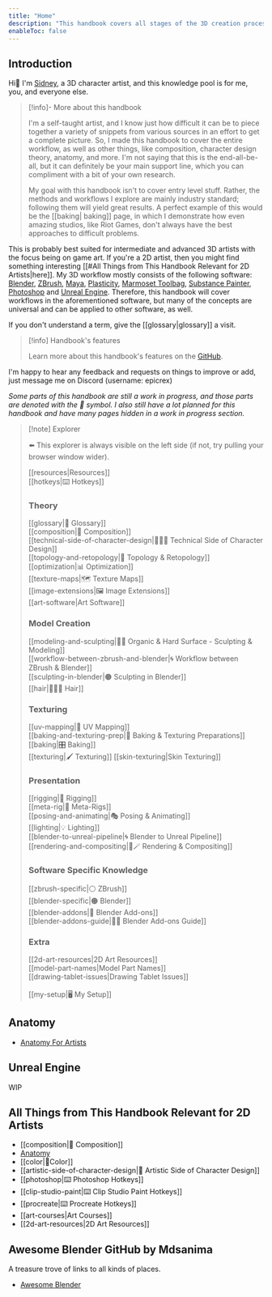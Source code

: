 ```yaml
---
title: "Home"
description: "This handbook covers all stages of the 3D creation process, as well as the theory side of things. Helpful for 2D artists as well."
enableToc: false
---
```

## Introduction
Hi👋 I'm [Sidney](https://github.com/sidney-eliot), a 3D character artist, and this knowledge pool is for me, you, and everyone else.


> [!info]- More about this handbook
>
> I'm a self-taught artist, and I know just how difficult it can be to piece together a variety of snippets from various sources in an effort to get a complete picture. So, I made this handbook to cover the entire workflow, as well as other things, like composition, character design theory, anatomy, and more. I'm not saying that this is the end-all-be-all, but it can definitely be your main support line, which you can compliment with a bit of your own research.
> 
> My goal with this handbook isn't to cover entry level stuff. Rather, the methods and workflows I explore are mainly industry standard; following them will yield great results. A perfect example of this would be the [[baking| baking]] page, in which I demonstrate how even amazing studios, like Riot Games, don't always have the best approaches to difficult problems.

This is probably best suited for intermediate and advanced 3D artists with the focus being on game art. If you're a 2D artist, then you might find something interesting [[#All Things from This Handbook Relevant for 2D Artists|here]]. My 3D workflow mostly consists of the following software: [Blender](https://www.blender.org/features/), [ZBrush](https://pixologic.com/), [Maya](https://www.autodesk.com/products/maya), [Plasticity](https://www.plasticity.xyz/), [Marmoset Toolbag](https://marmoset.co/toolbag/), [Substance Painter](https://www.adobe.com/products/substance3d-painter.html), [Photoshop](https://www.adobe.com/products/photoshop.html) and [Unreal Engine](https://www.unrealengine.com/en-US/features). Therefore, this handbook will cover workflows in the aforementioned software, but many of the concepts are universal and can be applied to other software, as well.

If you don't understand a term, give the [[glossary|glossary]] a visit.

> [!info] Handbook's features
> 
>Learn more about this handbook's features on the [GitHub](https://github.com/sidney-eliot/3d-artists-handbook).

I'm happy to hear any feedback and requests on things to improve or add, just message me on Discord (username: epicrex)

_Some parts of this handbook are still a work in progress, and those parts are denoted with the 🚧 symbol. I also still have a lot planned for this handbook and have many pages hidden in a work in progress section._

> [!note] Explorer
> 
>⬅️ This explorer is always visible on the left side (if not, try pulling your browser window wider).
> 
>[[resources|Resources]]<br>
>[[hotkeys|⌨️ Hotkeys]]
>### Theory
>[[glossary|📑 Glossary]]<br>
>[[composition|🌆 Composition]]<br>
>[[technical-side-of-character-design|👩🏽‍💻 Technical Side of Character Design]]<br>
>[[topology-and-retopology|📐 Topology & Retopology]]<br>
>[[optimization|📊 Optimization]]<br>
>[[texture-maps|🗺️ Texture Maps]]<br>
>[[image-extensions|🖼️ Image Extensions]]<br>
>[[art-software|Art Software]]
> 
> ### Model Creation
>[[modeling-and-sculpting|🧊🗿 Organic & Hard Surface - Sculpting & Modeling]]<br>
>[[workflow-between-zbrush-and-blender|🌀 Workflow between ZBrush & Blender]]<br>
>[[sculpting-in-blender|🟠 Sculpting in Blender]]<br>
>[[hair|💇🏽‍♀️ Hair]]<br>
> 
> ### Texturing
>[[uv-mapping|🎁 UV Mapping]]<br>
>[[baking-and-texturing-prep|🧭 Baking & Texturing Preparations]]<br>
>[[baking|🎛️ Baking]]<br>
>[[texturing|🖌️ Texturing]]
>[[skin-texturing|Skin Texturing]]
> 
> ### Presentation
>[[rigging|🦴 Rigging]]<br>
>[[meta-rig|🦴 Meta-Rigs]]<br>
>[[posing-and-animating|🎭 Posing & Animating]]<br>
>[[lighting|💡 Lighting]]<br>
>[[blender-to-unreal-pipeline|🌀 Blender to Unreal Pipeline]]<br>
>[[rendering-and-compositing|🎥🪄  Rendering & Compositing]]<br>
> 
> ### Software Specific Knowledge
>[[zbrush-specific|⚪ ZBrush]]<br>
>[[blender-specific|🟠 Blender]]<br>
>[[blender-addons|🔮 Blender Add-ons]]<br>
>[[blender-addons-guide|🔮📑 Blender Add-ons Guide]]
>
>### Extra
>[[2d-art-resources|2D Art Resources]]<br>
>[[model-part-names|Model Part Names]]  
>[[drawing-tablet-issues|Drawing Tablet Issues]]  
><br>
>[[my-setup|🖥️ My Setup]]

## Anatomy
- [Anatomy For Artists](https://github.com/sidney-eliot/anatomy-for-artists/wiki)

## Unreal Engine
WIP

## All Things from This Handbook Relevant for 2D Artists
- [[composition|🌆 Composition]]
- [Anatomy](https://github.com/sidney-eliot/anatomy-for-artists/wiki)
- [[color|🎨Color]]
- [[artistic-side-of-character-design|🧠 Artistic Side of Character Design]]
- [[photoshop|⌨️ Photoshop Hotkeys]]
- [[clip-studio-paint|⌨️ Clip Studio Paint Hotkeys]]
- [[procreate|⌨️ Procreate Hotkeys]]
- [[art-courses|Art Courses]]
- [[2d-art-resources|2D Art Resources]]

## Awesome Blender GitHub by Mdsanima
A treasure trove of links to all kinds of places.
- [Awesome Blender](https://github.com/agmmnn/awesome-blender)

